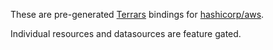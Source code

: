 These are pre-generated [Terrars](https://github.com/andrewbaxter/terrars) bindings for [hashicorp/aws](https://github.com/hashicorp/terraform-provider-aws).

Individual resources and datasources are feature gated.
